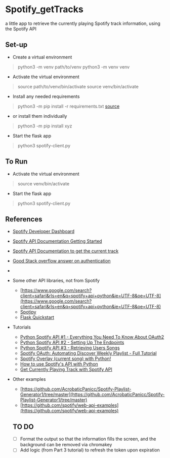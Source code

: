# Spotify_getTracks
a little app to retrieve the currently playing Spotify track information, using the Spotify API

## Set-up
- Create a virtual environment
> python3 -m venv path/to/venv
>    python3 -m venv venv
- Activate the virtual environment
> source path/to/venv/bin/activate
>    source venv/bin/activate
- Install any needed requirements
> python3 -m pip install -r requirements.txt      [source](https://pip.pypa.io/en/stable/user_guide/#requirements-files)
  - or install them individually
>   python3 -m pip install xyz
- Start the flask app
> python3 spotify-client.py


## To Run
- Activate the virtual environment
> source venv/bin/activate
- Start the flask app
> python3 spotify-client.py


## References
- [Spotify Developer Dashboard](https://developer.spotify.com/dashboard)
- [Spotify API Documentation Getting Started](https://developer.spotify.com/documentation/web-api/tutorials/getting-started)
- [Spotify API Documentation to get the current track](https://developer.spotify.com/documentation/web-api/reference/get-the-users-currently-playing-track)
- [Good Stack overflow answer on authentication](https://stackoverflow.com/questions/75286588/spotify-web-api-call-gives-wrong-code-python/75292843#75292843)
- 

- Some other API libraries, not from Spotify
  - [https://www.google.com/search?client=safari&rls=en&q=spotify+api+python&ie=UTF-8&oe=UTF-8](https://www.google.com/search?client=safari&rls=en&q=spotify+api+python&ie=UTF-8&oe=UTF-8)
  - [Spotipy](https://spotipy.readthedocs.io/en/2.25.1/#spotipy.client.Spotify.current_playback)
  - [Flask Quickstart](https://flask.palletsprojects.com/en/stable/quickstart/)

- Tutorials
  - [Python Spotify API #1 - Everything You Need To Know About OAuth2](https://youtu.be/g6IAGvBZDkE?si=0LZwpoin-MlKs7qz)
  - [Python Spotify API #2 - Setting Up The Endpoints](https://youtu.be/XZA_s-vfGKQ?si=66SyO5tTKWF7wYzh)
  - [Python Spotify API #3 - Retrieving Users Songs](https://youtu.be/1TYyX8soQ8M?si=1Zk96E3YTvICWv6L)
  - [Spotify OAuth: Automating Discover Weekly Playlist - Full Tutorial](https://youtu.be/mBycigbJQzA?si=tsHK3dfPPPfZ79w1)
  - [Spotify Overlay (current song) with Python!](https://youtu.be/BzSFbrVDwFc?si=cKU-tYGEGg7sb_ps)
  - [How to use Spotify's API with Python](https://www.youtube.com/watch?v=WAmEZBEeNmg)
  - [Get Currently Playing Track with Spotify API](https://www.youtube.com/watch?v=yKz38ThJWqE)
  

- Other examples
  - [https://github.com/AcrobaticPanicc/Spotify-Playlist-Generator1/tree/master](https://github.com/AcrobaticPanicc/Spotify-Playlist-Generator1/tree/master)
  - [https://github.com/spotify/web-api-examples](https://github.com/spotify/web-api-examples)


  ## TO DO
  - [ ] Format the output so that the information fills the screen, and the background can be removed via chromakey
  - [ ] Add logic (from Part 3 tutorial) to refresh the token upon expiration
